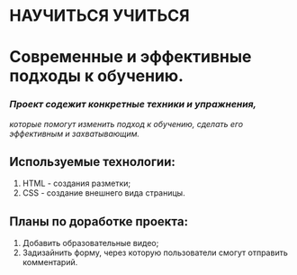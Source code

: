 # **НАУЧИТЬСЯ УЧИТЬСЯ** 
# Cовременные и эффективные подходы к обучению.
### *Проект содежит конкретные техники и упражнения,*  
 *которые помогут изменить подход к обучению, сделать его эффективным и захватывающим.*
## Используемые технологии: 
1. HTML - создания разметки;
2. CSS - создание внешнего вида страницы.  
## Планы по доработке проекта: 
1. Добавить образовательные видео;
2. Задизайнить форму, через которую пользователи смогут отправить комментарий.
